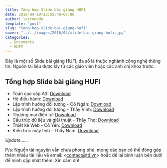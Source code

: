 ```yaml
---
title: Tổng hợp Slide bài giảng HUFI
date: 2016-04-19T23:55:48+07:00
author: letrungdo
template: "post"
slug: "tong-hop-slide-bai-giang-hufi"
cover: "../../images/2016/04/slide-bai-giang-hufi.jpg"
categories:
  - Documents
  - HUFI
---
```


Đây là một số Slide bài giảng HUFI, đa số là thuộc nghành công nghệ thông tin. Nguồn tài liệu được lấy từ các giáo viên hoặc các anh chị khóa trước.

## Tổng hợp Slide bài giảng HUFI

- Toán cao cấp A3: <a href="https://drive.google.com/uc?export=download&id=0B1mDBJH6BWKlaHhnX0FkSTRhOVU" target="_blank" rel="noopener">Download</a>
- Hệ điều hành: <a href="https://drive.google.com/uc?export=download&id=0B1mDBJH6BWKlNGJJUmZDVnF1MWc" target="_blank" rel="noopener">Download</a>
- Lập trình hướng đối tượng - Cô Ngân: <a href="https://drive.google.com/uc?export=download&id=0B1mDBJH6BWKlS2ZsRS1hLWRXanc" target="_blank" rel="noopener">Download</a>
- Lập trình hướng đối tượng - Thầy Vinh: <a href="https://drive.google.com/uc?export=download&id=0B1mDBJH6BWKlWnVoRDAzb1IyQ0U" target="_blank" rel="noopener">Download</a>
- Thương mại điện tử: <a href="https://drive.google.com/uc?export=download&id=0B1mDBJH6BWKlajRaMmF1SUNXZGs" target="_blank" rel="noopener">Download</a>
- Cấu trúc dữ liệu và giải thuật - Thầy Thọ: <a href="https://drive.google.com/uc?export=download&id=0B1mDBJH6BWKlam0xZXFpUkJRZnM" target="_blank" rel="noopener">Download</a>
- Thiết kế Web - Cô Yến: <a href="https://drive.google.com/uc?export=download&id=0B1mDBJH6BWKlZ0I0TVhlN2lvRDQ" target="_blank" rel="noopener">Download</a>
- Kiến trúc máy tính - Thầy Nam: <a href="https://drive.google.com/uc?export=download&id=0B1mDBJH6BWKlZW5UN0pjdGZpWFU" target="_blank" rel="noopener">Download</a>

_Update_......

P/s: Nguồn tài nguyên vẫn chưa phong phú, mong các bạn có thể đóng góp thêm nhiều tài liệu về email: <contact@tđ.vn> hoặc để lại bình luận bên dưới để mình cập nhật thêm. Xin cám ơn!
